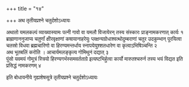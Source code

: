 +++
title = "१४"

+++
अथ तृतीयप्रश्ने चतुर्दशोऽध्यायः

अथातो यमलकल्पं व्याख्यास्यामः पत्नी गावो वा यमलौ विजायेरन् तस्य संस्कारः प्राङ्नामकरणात् कार्यः १
ब्राह्मणाननुजाप्य चतुर्णां क्षीरवृक्षाणां कषायानाहरेयुः प्लक्षन्यग्रोधाश्वत्थोदुम्बराणां चतुर उदकुम्भान् पूरयित्वा चतस्रो विधवा ब्रह्मचारिणो वा हिरण्यमन्तर्धाय स्नापयेयुश्शतधारेण वा कृत्वाऽभिषिञ्चन्ति २  
अथ भूतबलिं करोति । आचार्यमलङ्कृत्य गोमिथुनं दद्यात् ३  
पुंसो यवमयं गोमूत्रं स्त्रियो हिरण्यगर्भस्समवर्तताग्रे इत्यष्टभिर्हुत्वा कार्यो मारुतश्चरुर्न तस्य भयं विद्यत इति प्रसिद्धं नामकरणम् ४  

इति बोधायनीये गृह्यशेषसूत्रे तृतीयप्रश्ने चतुर्दशोऽध्यायः
